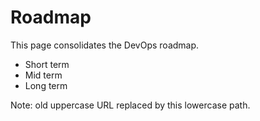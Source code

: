 # Roadmap

This page consolidates the DevOps roadmap.

- Short term
- Mid term
- Long term

Note: old uppercase URL replaced by this lowercase path.
